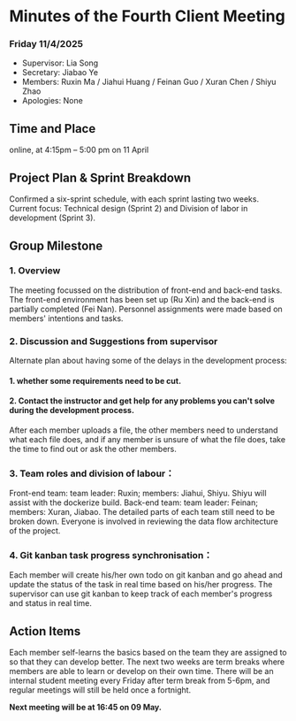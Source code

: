 # Minutes of the Fourth Client Meeting
### Friday 11/4/2025

- Supervisor: Lia Song
- Secretary: Jiabao Ye
- Members: Ruxin Ma / Jiahui Huang / Feinan Guo / Xuran Chen / Shiyu Zhao
- Apologies: None

## Time and Place
online, at 4:15pm – 5:00 pm on 11 April

## Project Plan & Sprint Breakdown
Confirmed a six-sprint schedule, with each sprint lasting two weeks.
Current focus: Technical design (Sprint 2) and Division of labor in development (Sprint 3).

## Group Milestone
### 1. Overview 
The meeting focussed on the distribution of front-end and back-end tasks. The front-end environment has been set up (Ru Xin) and the back-end is partially completed (Fei Nan). Personnel assignments were made based on members' intentions and tasks.

### 2. Discussion and Suggestions from supervisor 
Alternate plan about having some of the delays in the development process:
#### 1. whether some requirements need to be cut.
#### 2. Contact the instructor and get help for any problems you can't solve during the development process.
After each member uploads a file, the other members need to understand what each file does, and if any member is unsure of what the file does, take the time to find out or ask the other members.

### 3. Team roles and division of labour：
Front-end team: team leader: Ruxin; members: Jiahui, Shiyu.
Shiyu will assist with the dockerize build.
Back-end team: team leader: Feinan; members: Xuran, Jiabao.
The detailed parts of each team still need to be broken down.
Everyone is involved in reviewing the data flow architecture of the project.

### 4. Git kanban task progress synchronisation：
Each member will create his/her own todo on git kanban and go ahead and update the status of the task in real time based on his/her progress.
The supervisor can use git kanban to keep track of each member's progress and status in real time.

## Action Items
Each member self-learns the basics based on the team they are assigned to so that they can develop better.
The next two weeks are term breaks where members are able to learn or develop on their own time.
There will be an internal student meeting every Friday after term break from 5-6pm, and regular meetings will still be held once a fortnight.

**Next meeting will be at 16:45 on 09 May.**
